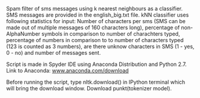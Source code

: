 Spam filter of sms messages using k nearest neighbours as a classifier.
SMS messages are provided in the english_big.txt file.
kNN classifier uses following statistics for input: Number of characters per sms (SMS can be made out of multiple messages of 160 characters long), percentage of non-AlphaNumber symbols in comparison to number of charachters typed, percentage of numbers in comparison to to number of characters typed (123 is counted as 3 numbers), are there unknow characters in SMS (1 - yes, 0 - no) and number of messages sent.


Script is made in Spyder IDE using Anaconda Distribution and Python 2.7. Link to Anaconda: www.anaconda.com/download

Before running the script, type nltk.download() in IPython terminal which will bring the download window. Download punkt(tokenizer model).
